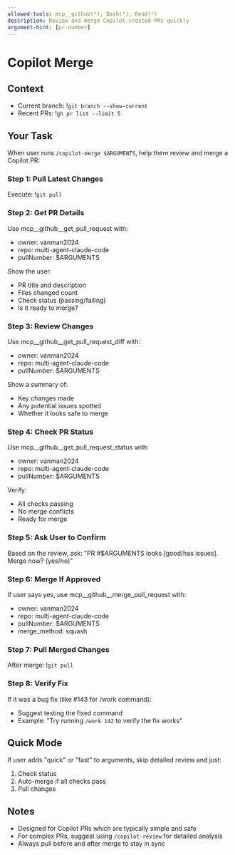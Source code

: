 ```yaml
---
allowed-tools: mcp__github(*), Bash(*), Read(*)
description: Review and merge Copilot-created PRs quickly
argument-hint: [pr-number]
---
```


# Copilot Merge

## Context
- Current branch: !`git branch --show-current`
- Recent PRs: !`gh pr list --limit 5`

## Your Task

When user runs `/copilot-merge $ARGUMENTS`, help them review and merge a Copilot PR:

### Step 1: Pull Latest Changes
Execute: !`git pull`

### Step 2: Get PR Details
Use mcp__github__get_pull_request with:
- owner: vanman2024
- repo: multi-agent-claude-code
- pullNumber: $ARGUMENTS

Show the user:
- PR title and description
- Files changed count
- Check status (passing/failing)
- Is it ready to merge?

### Step 3: Review Changes
Use mcp__github__get_pull_request_diff with:
- owner: vanman2024
- repo: multi-agent-claude-code
- pullNumber: $ARGUMENTS

Show a summary of:
- Key changes made
- Any potential issues spotted
- Whether it looks safe to merge

### Step 4: Check PR Status
Use mcp__github__get_pull_request_status with:
- owner: vanman2024
- repo: multi-agent-claude-code
- pullNumber: $ARGUMENTS

Verify:
- All checks passing
- No merge conflicts
- Ready for merge

### Step 5: Ask User to Confirm
Based on the review, ask:
"PR #$ARGUMENTS looks [good/has issues]. Merge now? (yes/no)"

### Step 6: Merge If Approved
If user says yes, use mcp__github__merge_pull_request with:
- owner: vanman2024
- repo: multi-agent-claude-code
- pullNumber: $ARGUMENTS
- merge_method: squash

### Step 7: Pull Merged Changes
After merge: !`git pull`

### Step 8: Verify Fix
If it was a bug fix (like #143 for /work command):
- Suggest testing the fixed command
- Example: "Try running `/work 142` to verify the fix works"

## Quick Mode
If user adds "quick" or "fast" to arguments, skip detailed review and just:
1. Check status
2. Auto-merge if all checks pass
3. Pull changes

## Notes
- Designed for Copilot PRs which are typically simple and safe
- For complex PRs, suggest using `/copilot-review` for detailed analysis
- Always pull before and after merge to stay in sync